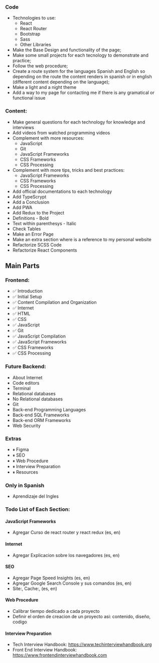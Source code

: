 ### Code

-   Technologies to use:
    -   React
    -   React Router
    -   Bootstrap
    -   Sass
    -   Other Libraries
-   Make the Base Design and functionality of the page;
-   Make some small projects for each tecnology to demonstrate and practice;
-   Follow the web procedure;
-   Create a route system for the languages Spanish and English so depending on the route the content renders in spanish or in english (different content depending on the language);
-   Make a light and a night theme
-   Add a way to my page for contacting me if there is any gramatical or functional issue

### Content:

-   Make general questions for each technology for knowledge and interviews
-   Add videos from watched programming videos
-   Complement with more resources:
    -   JavaScript
    -   Git
    -   JavaScript Frameworks
    -   CSS Frameworks
    -   CSS Processing
-   Complement with more tips, tricks and best practices:
    -   JavaScript Frameworks
    -   CSS Frameworks
    -   CSS Processing
-   Add official documentations to each technology
-   Add TypeScrypt
-   Add a Conclusion
-   Add PWA
-   Add Redux to the Project
-   Definitions - Bold
-   Text within parenthesys - Italic
-   Check Tables
-   Make an Error Page
-   Make an extra section where is a reference to my personal website
-   Refactorize SCSS Code
-   Refactorize React Components

## Main Parts

### Frontend:

-   ✅ Introduction
-   ✅ Initial Setup
-   ✅ Content Compilation and Organization
-   ✅ Internet
-   ✅ HTML
-   ✅ CSS
-   ✅ JavaScript
-   ✅ Git
-   ✅ JavaScript Compilation
-   ✅ JavaScript Frameworks
-   ✅ CSS Frameworks
-   ✅ CSS Processing

### Future Backend:

-   About Internet
-   Code editors
-   Terminal
-   Relational databases
-   No Relational databases
-   Git
-   Back-end Programming Languages
-   Back-end SQL Frameworks
-   Back-end ORM Frameworks
-   Web Security

### Extras

-   ⏸ Figma
-   ⏸ SEO
-   ⏸ Web Procedure
-   ⏸ Interview Preparation
-   ⏸ Resources

### Only in Spanish

-   Aprendizaje del Ingles

### Todo List of Each Section:

#### JavaScript Frameworks

-   Agregar Curso de react router y react redux (es, en)

#### Internet

-   Agregar Explicacion sobre los navegadores (es, en)

#### SEO

-   Agregar Page Speed Insights (es, en)
-   Agregar Google Search Console y sus comandos (es, en)
-   Site:, Cache:, (es, en)

#### Web Procedure

-   Calibrar tiempo dedicado a cada proyecto
-   Definir el orden de creacion de un proyecto asi: contenido, diseño, codigo

#### Interview Preparation

-   Tech Interview Handbook: https://www.techinterviewhandbook.org
-   Front End Interview Handbook: https://www.frontendinterviewhandbook.com

